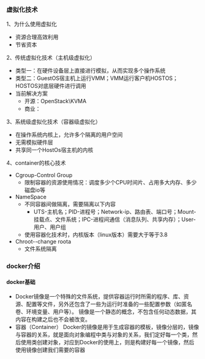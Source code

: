 ### 虚拟化技术
1、为什么使用虚拟化
* 资源合理高效利用
* 节省资本

2、传统虚拟化技术（主机级虚拟化）
* 类型一：在硬件设备层上直接进行模拟，从而实现多个操作系统
* 类型二：GuestOS宿主机上运行VMM；VMM运行客户机HOSTOS；HOSTOS对底层硬件进行调用
* 当前解决方案
    * 开源：OpenStack\KVMA
    * 商业：
    
3、系统级虚拟化技术（容器级虚拟化）
* 在操作系统内核上，允许多个隔离的用户空间
* 无需模拟硬件层
* 共享同一个HostOs宿主机的内核

4、container的核心技术
* Cgroup-Control Group
    * 限制容器的资源使用情况：调度多少个CPU时间片、占用多大内存、多少磁盘io等
* NameSpace
    * 不同容器间做隔离，需要隔离以下内容
        - UTS-主机名；PID-进程号；Network-ip、路由表、端口号；Mount-挂载点、文件系统；IPC-进程间通信（消息队列、共享内存）；User-用户、用户组
    * 使用容器化技术时，内核版本（linux版本）需要大于等于3.8 
* Chroot--change roota
    * 文件系统隔离
    
### docker介绍
#### docker基础
* Docker镜像是一个特殊的文件系统，提供容器运行时所需的程序、库、资源、配置等文件，另外还包含了一些为运行时准备的一些配置参数（如匿名卷、环境变量、用户等）。
     镜像是一个静态的概念，不包含任何动态数据，其内容在构建之后也不会被改变。
* 容器（Container）
  Docker的镜像是用于生成容器的模板，镜像分层的，镜像与容器的关系，就是面向对象编程中类与对象的关系，我们定好每一个类，然后使用类创建对象，对应到Docker的使用上，则是构建好每一个镜像，然后使用镜像创建我们需要的容器
    